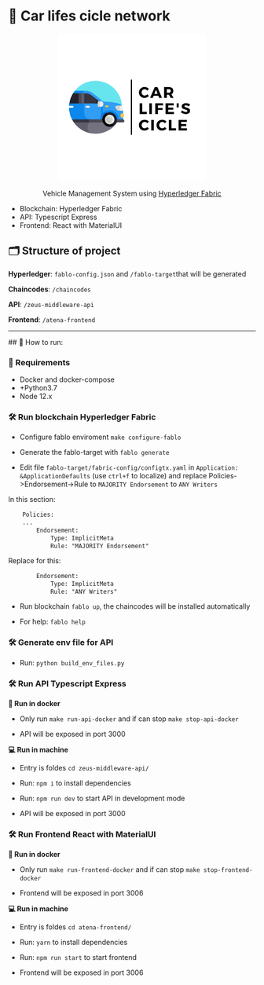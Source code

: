 
# 🚗 Car lifes cicle network
<p align="center">
<img src="docs/images/logos/car_logo_without_bg.png" height="300">
</p>

<p align="center">
Vehicle Management System using <a href="https://hyperledger-fabric.readthedocs.io/en/latest/">Hyperledger Fabric</a>
</p>

- Blockchain: Hyperledger Fabric
- API: Typescript Express
- Frontend: React with MaterialUI

## 🗂️ Structure of project

**Hyperledger**: `fablo-config.json` and `/fablo-target`that will be generated

**Chaincodes**: `/chaincodes`

**API**: `/zeus-middleware-api`

**Frontend**: `/atena-frontend`

<hr />
## 🥇 How to run:

### 🔖 Requirements

- Docker and docker-compose
- +Python3.7 
- Node 12.x

### 🛠 Run blockchain Hyperledger Fabric

- Configure fablo enviroment `make configure-fablo`

- Generate the fablo-target with `fablo generate`

- Edit file `fablo-target/fabric-config/configtx.yaml` in `Application: &ApplicationDefaults` (use `ctrl+f` to localize) and replace Policies->Endorsement->Rule to `MAJORITY Endorsement` to `ANY Writers`

In this section:
```
    Policies:
    ...
        Endorsement:
            Type: ImplicitMeta
            Rule: "MAJORITY Endorsement"
```
Replace for this:
```
        Endorsement:
            Type: ImplicitMeta
            Rule: "ANY Writers"
```

- Run blockchain `fablo up`, the chaincodes will be installed automatically

- For help: `fablo help`

### 🛠 Generate env file for API

- Run: `python build_env_files.py`

### 🛠 Run API Typescript Express

**🐳 Run in docker**

- Only run `make run-api-docker` and if can stop `make stop-api-docker`

- API will be exposed in port 3000

**💻 Run in machine**

- Entry is foldes `cd zeus-middleware-api/`

- Run: `npm i` to install dependencies

- Run: `npm run dev` to start API in development mode

- API will be exposed in port 3000

### 🛠 Run Frontend React with MaterialUI

**🐳 Run in docker**

- Only run `make run-frontend-docker` and if can stop `make stop-frontend-docker`

- Frontend will be exposed in port 3006

**💻 Run in machine**

- Entry is foldes `cd atena-frontend/`

- Run: `yarn` to install dependencies

- Run: `npm run start` to start frontend

- Frontend will be exposed in port 3006
